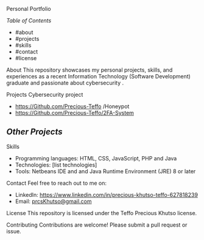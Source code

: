 Personal Portfolio

*Table of Contents*
- #about
- #projects
- #skills
- #contact
- #license

About
This repository showcases my personal projects, skills, and experiences as a recent Information Technology (Software Development) graduate and passionate about cybersecurity .

Projects
Cybersecurity project
- https://Github.com/Precious-Teffo /Honeypot
- https://Github.com/Precious-Teffo/2FA-System 

*Other Projects*
- 

Skills
- Programming languages: HTML, CSS, JavaScript, PHP and Java 
- Technologies: [list technologies]
- Tools: Netbeans IDE and  and Java Runtime Environment (JRE) 8 or later

Contact
Feel free to reach out to me on:

- LinkedIn: https://www.linkedin.com/in/precious-khutso-teffo-627818239
- Email: prcsKhutso@gmail.com

License
This repository is licensed under the Teffo Precious Khutso license.

Contributing
Contributions are welcome! Please submit a pull request or issue.
